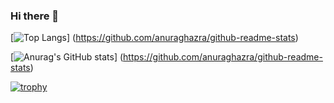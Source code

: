 ### Hi there 👋

[![Top Langs](https://github-readme-stats.vercel.app/api/top-langs/?username=iwagoro&theme=dracula&layout=compact)]
(https://github.com/anuraghazra/github-readme-stats)

[![Anurag's GitHub stats](https://github-readme-stats.vercel.app/api?username=iwagoro)]
(https://github.com/anuraghazra/github-readme-stats)


[![trophy](https://github-profile-trophy.vercel.app/?username=iwagoro&theme=monokai&column=7
)](https://github.com/ryo-ma/github-profile-trophy)

